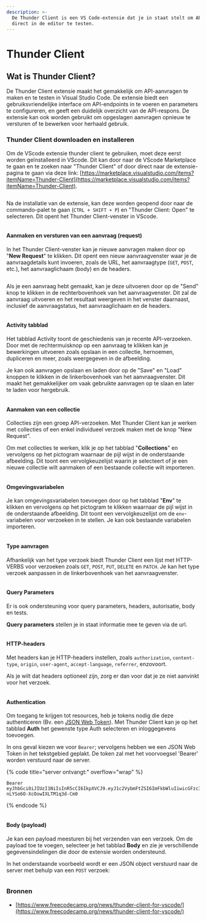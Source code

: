 ```yaml
---
description: >-
  De Thunder Client is een VS Code-extensie dat je in staat stelt om API's
  direct in de editor te testen.
---
```


# Thunder Client

## Wat is Thunder Client?

De Thunder Client extensie maakt het gemakkelijk om API-aanvragen te maken en te testen in Visual Studio Code. De extensie biedt een gebruiksvriendelijke interface om API-endpoints in te voeren en parameters te configureren, en geeft een duidelijk overzicht van de API-respons. De extensie kan ook worden gebruikt om opgeslagen aanvragen opnieuw te versturen of te bewerken voor herhaald gebruik.

### Thunder Client downloaden en installeren

Om de VScode extensie thunder client te gebruiken, moet deze eerst worden geïnstalleerd in VScode. Dit kan door naar de VScode Marketplace te gaan en te zoeken naar "Thunder Client" of door direct naar de extensie-pagina te gaan via deze link: [https://marketplace.visualstudio.com/items?itemName=Thunder-Client](https://marketplace.visualstudio.com/items?itemName=Thunder-Client).

<figure><img src="../.gitbook/assets/image (2).png" alt=""><figcaption></figcaption></figure>

Na de installatie van de extensie, kan deze worden geopend door naar de commando-palet te gaan (`CTRL + SHIFT + P`) en "Thunder Client: Open" te selecteren. Dit opent het Thunder Client-venster in VScode.

<figure><img src="../.gitbook/assets/image (21).png" alt=""><figcaption></figcaption></figure>

#### Aanmaken en versturen van een aanvraag (request)

In het Thunder Client-venster kan je nieuwe aanvragen maken door op "**New Request**" te klikken. Dit opent een nieuw aanvraagvenster waar je de aanvraagdetails kunt invoeren, zoals de URL, het aanvraagtype (`GET`, `POST`, etc.), het aanvraaglichaam (body) en de headers.

<figure><img src="../.gitbook/assets/image (22).png" alt=""><figcaption></figcaption></figure>

Als je een aanvraag hebt gemaakt, kan je deze uitvoeren door op de "Send" knop te klikken in de rechterbovenhoek van het aanvraagvenster. Dit zal de aanvraag uitvoeren en het resultaat weergeven in het venster daarnaast, inclusief de aanvraagstatus, het aanvraaglichaam en de headers.

<figure><img src="../.gitbook/assets/image (7).png" alt=""><figcaption></figcaption></figure>

#### Activity tabblad

Het tabblad Activity toont de geschiedenis van je recente API-verzoeken. Door met de rechtermuisknop op een aanvraag te klikken kan je bewerkingen uitvoeren zoals opslaan in een collectie, hernoemen, dupliceren en meer, zoals weergegeven in de afbeelding.

Je kan ook aanvragen opslaan en laden door op de "Save" en "Load" knoppen te klikken in de linkerbovenhoek van het aanvraagvenster. Dit maakt het gemakkelijker om vaak gebruikte aanvragen op te slaan en later te laden voor hergebruik.

<figure><img src="../.gitbook/assets/image (23).png" alt=""><figcaption></figcaption></figure>

#### Aanmaken van een collectie

Collecties zijn een groep API-verzoeken. Met Thunder Client kan je werken met collecties of een enkel individueel verzoek maken met de knop "New Request".

Om met collecties te werken, klik je op het tabblad "**Collections**" en vervolgens op het pictogram waarnaar de pijl wijst in de onderstaande afbeelding. Dit toont een vervolgkeuzelijst waarin je selecteert of je een nieuwe collectie wilt aanmaken of een bestaande collectie wilt importeren.

<figure><img src="../.gitbook/assets/image (11).png" alt=""><figcaption></figcaption></figure>

#### Omgevingsvariabelen

Je kan omgevingsvariabelen toevoegen door op het tabblad "**Env**" te klikken en vervolgens op het pictogram te klikken waarnaar de pijl wijst in de onderstaande afbeelding. Dit toont een vervolgkeuzelijst om de `env`-variabelen voor verzoeken in te stellen. Je kan ook bestaande variabelen importeren.

<figure><img src="../.gitbook/assets/image (14).png" alt=""><figcaption></figcaption></figure>

#### Type aanvragen

Afhankelijk van het type verzoek biedt Thunder Client een lijst met HTTP-VERBS voor verzoeken zoals `GET`, `POST`, `PUT`, `DELETE` en `PATCH`. Je kan het type verzoek aanpassen in de linkerbovenhoek van het aanvraagvenster.

<figure><img src="../.gitbook/assets/image (9).png" alt=""><figcaption></figcaption></figure>

#### Query Parameters

Er is ook ondersteuning voor query parameters, headers, autorisatie, body en tests.

**Query parameters** stellen je in staat informatie mee te geven via de url.

<figure><img src="../.gitbook/assets/image (3).png" alt=""><figcaption></figcaption></figure>

#### HTTP-headers

Met headers kan je HTTP-headers instellen, zoals `authorization`, `content-type`, `origin`, `user-agent`, `accept-language`, `referrer`, enzovoort.

Als je wilt dat headers optioneel zijn, zorg er dan voor dat je ze niet aanvinkt voor het verzoek.

<figure><img src="../.gitbook/assets/image (19).png" alt=""><figcaption></figcaption></figure>

#### Authentication

Om toegang te krijgen tot resources, heb je tokens nodig die deze authenticeren (Bv. een [JSON Web Token](../express.js/authenticatie-en-autorisatie/json-web-token-jwt.md)). Met Thunder Client kan je op het tabblad **Auth** het gewenste type Auth selecteren en inloggegevens toevoegen.

In ons geval kiezen we voor `Bearer`; vervolgens hebben we een JSON Web Token in het tekstgebied geplakt. De token zal met het voorvoegsel 'Bearer' worden verstuurd naar de server.

{% code title="server ontvangt:" overflow="wrap" %}
```
Bearer eyJhbGciOiJIUzI1NiIsInR5cCI6IkpXVCJ9.eyJ1c2VybmFtZSI6ImFkbWluIiwicGFzc3dvcmQiOiJzZWNyZXQiLCJpYXQiOjE2NzA2OTQ0Mzl9.WUiqM0RAZQDKAA9Z-nLYSo6O-XcOowIXLTM1q3d-Cm0
```
{% endcode %}

<figure><img src="../.gitbook/assets/image (9) (1).png" alt=""><figcaption></figcaption></figure>

#### Body (payload)

Je kan een payload meesturen bij het verzenden van een verzoek. Om de payload toe te voegen, selecteer je het tabblad **Body** en zie je verschillende gegevensindelingen die door de extensie worden ondersteund.

In het onderstaande voorbeeld wordt er een JSON object verstuurd naar de server met behulp van een `POST` verzoek:

<figure><img src="../.gitbook/assets/image (17).png" alt=""><figcaption></figcaption></figure>

### Bronnen

* [https://www.freecodecamp.org/news/thunder-client-for-vscode/](https://www.freecodecamp.org/news/thunder-client-for-vscode/)
